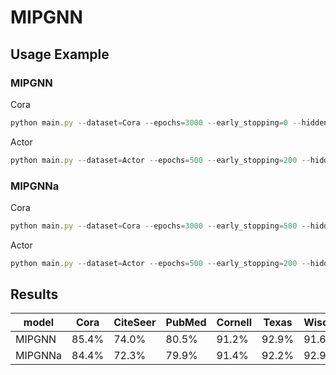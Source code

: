 # MIPGNN
## Usage Example
### MIPGNN
Cora 
```javascript 
python main.py --dataset=Cora --epochs=3000 --early_stopping=0 --hidden=16 --lr=0.01 --wd1=0.006 --wd2=0.006 --dropout1=0.8 --dropout2=0.8 --K=10 --ild_layer=10 --setting=semi --shuffle=fix --agg=sum --layers 1 2 3 4
```
Actor
```javascript 
python main.py --dataset=Actor --epochs=500 --early_stopping=200 --hidden=32 --lr=0.01 --wd1=0.001 --wd2=0.001 --dropout1=0.5 --dropout2=0.5 --K=10 --ild_layer=10 --setting=full --shuffle=random --agg=sum --layers 8 10
```
### MIPGNNa
Cora 
```javascript 
python main.py --dataset=Cora --epochs=3000 --early_stopping=500 --hidden=32 --lr=0.01 --wd1=0.006 --wd2=0.007 --wd3=0.01 --dropout1=0.8 --dropout2=0.8 --K=10 --tree_layer=10 --setting=semi --shuffle=fix --agg=weighted_sum --layers 1 2 3 4
```
Actor
```javascript 
python main.py --dataset=Actor --epochs=500 --early_stopping=200 --hidden=32 --lr=0.01 --wd1=0.003 --wd2=0.003 --wd3=0.001 --dropout1=0.5 --dropout2=0.5 --K=10 --ild_layer=10 --setting=full --shuffle=random --agg=weighted_sum --layers 3 4
```
## Results
model	|Cora	|CiteSeer	|PubMed|Cornell|Texas	|Wisconsin	|Actor
------ | -----  |----------- |---|--- | -----  |----------- |-------
MIPGNN|	85.4% |	74.0%|	80.5%|91.2%|	92.9% |	91.6%|40.7%
MIPGNNa|84.4% |72.3%|79.9%|91.4%|92.2%|92.9%|41.1%
